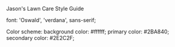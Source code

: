 Jason's Lawn Care Style Guide

font: 'Oswald', 'verdana', sans-serif;

Color scheme: 
    background color: #ffffff;
    primary color: #2BA840;
    secondary color: #2E2C2F;